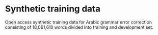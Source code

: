 # Synthetic training data 

Open access synthetic training data for Arabic grammar error correction consisting of 18,061,610‬ words divided into training and development set.
